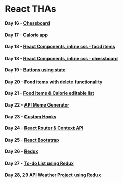 # React THAs

#### Day 16 - [Chessboard](https://y1s9x.csb.app/)  

#### Day 17 - [Calorie app](https://33v53.csb.app/)

#### Day 18 - [React Components, inline css - food items](https://codesandbox.io/s/tha-18-2-kv5kb?file=/src/App.js)
#### Day 18 - [React Components, inline css - chessboard](https://codesandbox.io/s/tha-18-m8083?file=/src/components.js)

#### Day 19 - [Buttons using state](https://oxs2u.csb.app/)

#### Day 20 - [Food items with delete functionality](https://replit.com/@RiaPrasad1/THA-20/)

#### Day 21 - [Food Items & Calorie editable list](https://codesandbox.io/s/tha-21-6io7z)

#### Day 22 - [API Meme Generator](https://codesandbox.io/s/tha-22-itger)

#### Day 23 - [Custom Hooks](https://codesandbox.io/s/tha23-eo5k4?file=/src/App.jsx)

#### Day 24 - [React Router & Context API](https://codesandbox.io/s/tha-24-zk3py?file=/src/Dashboard.jsx)

#### Day 25 - [React Bootstrap](https://codesandbox.io/s/tender-feistel-vcg9z?file=/src/styles.css)

#### Day 26 - [Redux](https://codesandbox.io/s/tha-26-forked-gbzjq?file=/src/App.jsx)

#### Day 27 - [To-do List using Redux](https://o4ihi.csb.app/)

#### Day 28, 29 [API Weather Project using Redux](https://pjrjx.csb.app/)